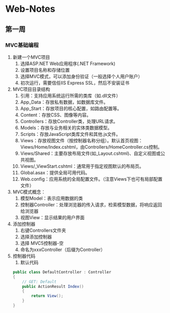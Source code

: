 # Web-Notes
## 第一周
### MVC基础编程

1. 新建一个MVC项目
   1. 选择ASP.NET Web应用程序(.NET Framework)
   2. 设置项目名称和存储位置
   3. 选择MVC模式，可以添加身份验证（一般选择个人用户账户）
   4. 初次运行，需要信任IIS Express SSL，然后不安装证书
2. MVC项目目录结构
   1. 引用：支持应用系统运行所需的类库（如.dll文件）
   2. App_Data：存放私有数据，如数据库文件。
   3. App_Start：存放项目的核心配置，如路由配置等。
   4. Content：存放CSS、图像等内容。
   5. Controllers：存放Controller类，处理URL请求。
   6. Models：存放与业务相关的实体类数据模型。
   7. Scripts：存放JavaScript类库文件和其他.js文件。
   8. Views：存放视图文件（按控制器名称分组）。默认首页视图：Views/Home/Index.cshtml，由Controllers/HomeController.cs控制。
   9. Views/Shared：主要存放布局文件(如_Layout.cshtml)、自定义视图或公共视图。
   10. Views/_ViewStart.cshtml：通常用于指定视图默认的布局页。
   11. Global.asax：提供全局可用代码。
   12. Web.config：应用系统的全局配置文件。（注意Views下也可有局部配置文件）
3.  MVC模式概念：
    1.  模型Model：表示应用数据的类
    2.  控制器Controller：处理浏览器的传入请求，检索模型数据，将响应返回给浏览器
    3.  视图View：显示结果的用户界面
4.  添加控制器
    1.  右键Controllers文件夹
    2.  选择添加控制器
    3.  选择 MVC5控制器-空
    4.  命名为xxxController（后缀为Controller）
5.  控制器代码
    1.  默认代码  
    ```cs
    public class DefaultController : Controller
    {
        // GET: Default
        public ActionResult Index()
        {
            return View();
        }
    }
    ```